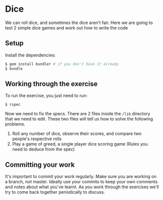 # Dice

We can roll dice, and sometimes the dice aren't fair. Here we are going to test 2 simple dice games
and work out how to write the code

## Setup

Install the dependencies:

```bash
$ gem install bundler # if you don't have it already
$ bundle
```

## Working through the exercise

To run the exercise, you just need to run:

```
$ rspec
```

Now we need to fix the specs. There are 2 files inside the `/lib` directory that we need to edit.
These two files will tell us how to solve the following problems.
 
1. Roll any number of dice, observe their scores, and compare two people's respective rolls
1. Play a game of greed, a single player dice scoring game (Rules you need to deduce from the spec)

## Committing your work

It's important to commit your work regularly. Make sure you are working on a
branch, not master. Ideally use your commits to keep your own
comments and notes about what you've learnt. As you work through the exercises
we'll try to come back together periodically to discuss.
